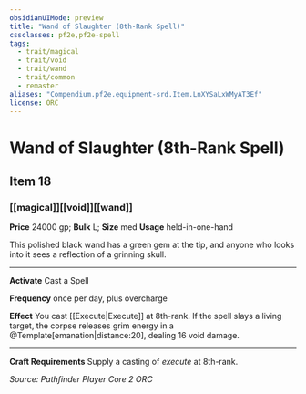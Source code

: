 ```yaml
---
obsidianUIMode: preview
title: "Wand of Slaughter (8th-Rank Spell)"
cssclasses: pf2e,pf2e-spell
tags:
  - trait/magical
  - trait/void
  - trait/wand
  - trait/common
  - remaster
aliases: "Compendium.pf2e.equipment-srd.Item.LnXYSaLxWMyAT3Ef"
license: ORC
---
```

# Wand of Slaughter (8th-Rank Spell)
## Item 18
### [[magical]][[void]][[wand]]


**Price** 24000 gp; 
**Bulk** L; **Size** med
**Usage** held-in-one-hand

This polished black wand has a green gem at the tip, and anyone who looks into it sees a reflection of a grinning skull.

* * *

**Activate** Cast a Spell

**Frequency** once per day, plus overcharge

**Effect** You cast [[Execute|Execute]] at 8th-rank. If the spell slays a living target, the corpse releases grim energy in a @Template\[emanation|distance:20\], dealing 16 void damage.

* * *

**Craft Requirements** Supply a casting of _execute_ at 8th-rank.

*Source: Pathfinder Player Core 2*
*ORC*